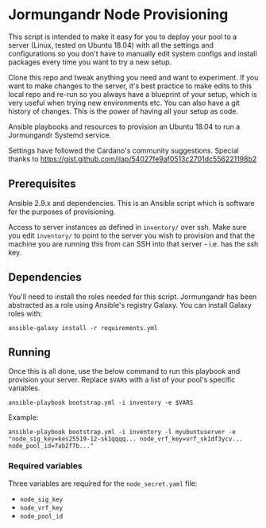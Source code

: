 # Jormungandr Node Provisioning

This script is intended to make it easy for you to deploy your pool to a server (Linux, tested on Ubuntu 18.04) with all the settings and configurations so you don't have to manually edit system configs and install packages every time you want to try a new setup.

Clone this repo and tweak anything you need and want to experiment. If you want to make changes to the server, it's best practice to make edits to this local repo and re-run so you always have a blueprint of your setup, which is very useful when trying new environments etc. You can also have a git history of changes. This is the power of having all your setup as code.

Ansible playbooks and resources to provision an Ubuntu 18.04 to run a
Jormungandr Systemd service.

Settings have followed the Cardano's community suggestions.
Special thanks to https://gist.github.com/ilap/54027fe9af0513c2701dc556221198b2

## Prerequisites

Ansible 2.9.x and dependencies. This is an Ansible script which is software for the purposes of provisioning.

Access to server instances as defined in `inventory/` over ssh.
Make sure you edit `inventory/` to point to the server you wish to provision and that the machine you are running this from can SSH into that server - i.e. has the ssh key.

## Dependencies

You'll need to install the roles needed for this script. Jormungandr has been abstracted as a role using Ansible's registry Galaxy.
You can install Galaxy roles with:

`ansible-galaxy install -r requirements.yml`

## Running

Once this is all done, use the below command to run this playbook and provision your server. Replace `$VARS` with a list of your pool's specific variables.

`ansible-playbook bootstrap.yml -i inventory -e $VARS`

Example:

```ansible-playbook bootstrap.yml -i inventory -l myubuntuserver -e "node_sig_key=kes25519-12-sk1qqqq... node_vrf_key=vrf_sk1df3ycv... node_pool_id=7ab2f7b..."```

### Required variables

Three variables are required for the `node_secret.yaml` file:

- `node_sig_key`
- `node_vrf_key`
- `node_pool_id`

